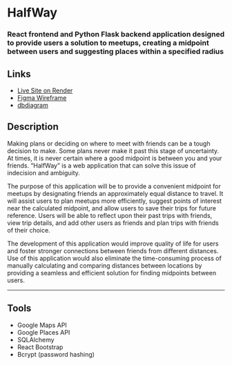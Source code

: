 # HalfWay

### React frontend and Python Flask backend application designed to provide users a solution to meetups, creating a midpoint between users and suggesting places within a specified radius

## Links

- [Live Site on Render](https://halfway.onrender.com/)
- [Figma Wireframe](https://www.figma.com/file/N6uRQWyOkT6AWFxYR8AB6h/HalfWay-Wireframe?type=design&node-id=0-1&mode=design&t=OfjLEtaReRmeF4zj-0)
- [dbdiagram](https://dbdiagram.io/d/648372e2722eb77494b538d1)

## Description

Making plans or deciding on where to meet with friends can be a tough decision to make. Some plans never make it past this stage of uncertainty. At times, it is never certain where a good midpoint is between you and your friends. “HalfWay” is a web application that can solve this issue of indecision and ambiguity. 

The purpose of this application will be to provide a convenient midpoint for meetups by designating friends an approximately equal distance to travel. It will assist users to plan meetups more efficiently, suggest points of interest near the calculated midpoint, and allow users to save their trips for future reference. Users will be able to reflect upon their past trips with friends, view trip details, and add other users as friends and plan trips with friends of their choice.

The development of this application would improve quality of life for users and foster stronger connections between friends from different distances. Use of this application would also eliminate the time-consuming process of manually calculating and comparing distances between locations by providing a seamless and efficient solution for finding midpoints between users. 

***

## Tools

- Google Maps API
- Google Places API
- SQLAlchemy
- React Bootstrap
- Bcrypt (password hashing)
